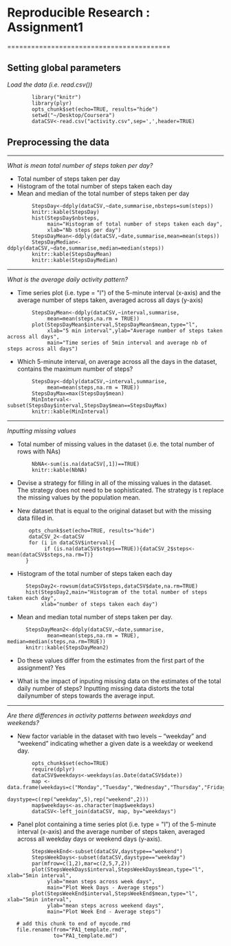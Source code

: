 
# Reproducible Research : Assignment1 #

=========================================

## Setting global parameters #

*Load the data (i.e. read.csv())*
```{r setoptions, echo=TRUE}
        library("knitr")
        library(plyr)
        opts_chunk$set(echo=TRUE, results="hide")
        setwd("~/Desktop/Coursera")
        dataCSV<-read.csv("activity.csv",sep=',',header=TRUE)
```

## Preprocessing the data #

****

*What is mean total number of steps taken per day?*

- Total number of steps taken per day
- Histogram of the total number of steps taken each day
- Mean and median of the total number of steps taken per day

```{r process1, results='asis'}
        StepsDay<-ddply(dataCSV,~date,summarise,nbsteps=sum(steps))
        knitr::kable(StepsDay)
        hist(StepsDay$nbsteps,
             main="Histogram of total number of steps taken each day",
             xlab="Nb steps per day")
        StepsDayMean<-ddply(dataCSV,~date,summarise,mean=mean(steps))
        StepsDayMedian<-ddply(dataCSV,~date,summarise,median=median(steps))
        knitr::kable(StepsDayMean)
        knitr::kable(StepsDayMedian)
```

****

*What is the average daily activity pattern?*

- Time series plot (i.e. type = "l") of the 5-minute interval (x-axis) and the average number of steps taken, averaged across all days (y-axis)

```{r process2, results='asis'}
        StepsDayMean<-ddply(dataCSV,~interval,summarise,
             mean=mean(steps,na.rm = TRUE))
        plot(StepsDayMean$interval,StepsDayMean$mean,type="l",
             xlab="5 min interval",ylab="Average number of steps taken across all days",
             main="Time series of 5min interval and average nb of steps across all days")
```

- Which 5-minute interval, on average across all the days in the dataset, contains the maximum number of steps?

```{r process3, results='asis'}
        StepsDay<-ddply(dataCSV,~interval,summarise,
             mean=mean(steps,na.rm = TRUE))
        StepsDayMax=max(StepsDay$mean)
        MinInterval<-subset(StepsDay$interval,StepsDay$mean==StepsDayMax)
        knitr::kable(MinInterval)
```

****

*Inputting missing values*

- Total number of missing values in the dataset (i.e. the total number of rows with NAs)

```{r process4, results='asis'}
        NbNA<-sum(is.na(dataCSV[,1])==TRUE)
        knitr::kable(NbNA)
```

- Devise a strategy for filling in all of the missing values in the dataset. The strategy does not need to be sophisticated. 
The strategy is t replace the missing values by the population mean.

- New dataset that is equal to the original dataset but with the missing data filled in.

```{r process5, results='asis'}
       opts_chunk$set(echo=TRUE, results="hide")
       dataCSV_2<-dataCSV
       for (i in dataCSV$interval){
            if (is.na(dataCSV$steps==TRUE)){dataCSV_2$steps<-mean(dataCSV$steps,na.rm=T)}
      }
```

- Histogram of the total number of steps taken each day 

```{r process6, results='asis'}
      StepsDay2<-rowsum(dataCSV$steps,dataCSV$date,na.rm=TRUE)
      hist(StepsDay2,main="Histogram of the total number of steps taken each day",
           xlab="number of steps taken each day")
```

- Mean and median total number of steps taken per day. 
```{r process7, results='asis'}
      StepsDayMean2<-ddply(dataCSV,~date,summarise,
             mean=mean(steps,na.rm = TRUE), median=median(steps,na.rm=TRUE))
      knitr::kable(StepsDayMean2)
```
  
- Do these values differ from the estimates from the first part of the assignment? 
Yes

- What is the impact of inputing missing data on the estimates of the total daily number of steps?
Inputting missing data distorts the total dailynumber of steps towards the average input.

****

*Are there differences in activity patterns between weekdays and weekends?*

- New factor variable in the dataset with two levels – “weekday” and “weekend” indicating whether a given date is a weekday or weekend day.

```{r process8, results='asis'}
        opts_chunk$set(echo=TRUE)
        require(dplyr)
        dataCSV$weekdays<-weekdays(as.Date(dataCSV$date))
        map <- data.frame(weekdays=c("Monday","Tuesday","Wednesday","Thursday","Friday","Saturday","Sunday"),
                          daystype=c(rep("weekday",5),rep("weekend",2)))
        map$weekdays<-as.character(map$weekdays)
        dataCSV<-left_join(dataCSV, map, by="weekdays")
```

- Panel plot containing a time series plot (i.e. type = "l") of the 5-minute interval (x-axis) and the average number of steps taken, averaged across all weekday days or weekend days (y-axis). 

```{r process9, results='asis'}
        StepsWeekEnd<-subset(dataCSV,daystype=="weekend")
        StepsWeekDays<-subset(dataCSV,daystype=="weekday")
        par(mfrow=c(1,2),mar=c(2,5,7,2))
        plot(StepsWeekDays$interval,StepsWeekDays$mean,type="l", xlab="5min interval",
             ylab="mean steps across week days",
             main="Plot Week Days - Average steps")
        plot(StepsWeekEnd$interval,StepsWeekEnd$mean,type="l", xlab="5min interval",
             ylab="mean steps across weekend days",
             main="Plot Week End - Average steps")
```

```{r, include=FALSE}
   # add this chunk to end of mycode.rmd
   file.rename(from="PA1_template.rmd", 
               to="PA1_template.md")